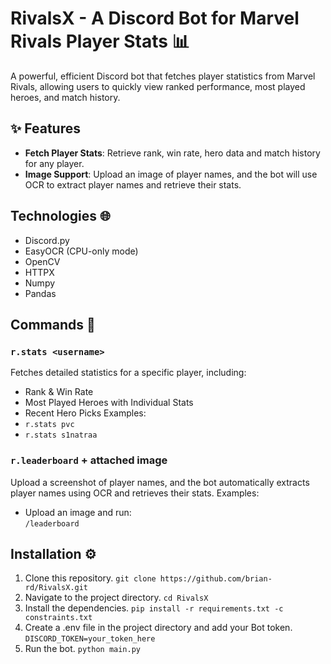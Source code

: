 # RivalsX - A Discord Bot for Marvel Rivals Player Stats 📊

A powerful, efficient Discord bot that fetches player statistics from Marvel Rivals, allowing users to quickly view ranked performance, most played heroes, and match history.

## ✨ Features
- **Fetch Player Stats**: Retrieve rank, win rate, hero data and match history for any player.
- **Image Support**: Upload an image of player names, and the bot will use OCR to extract player names and retrieve their stats.

## Technologies 🌐

- Discord.py
- EasyOCR (CPU-only mode)
- OpenCV
- HTTPX
- Numpy
- Pandas

## Commands 📜
### `r.stats <username>`
Fetches detailed statistics for a specific player, including:
- Rank & Win Rate
- Most Played Heroes with Individual Stats
- Recent Hero Picks
Examples:
- `r.stats pvc`
- `r.stats s1natraa`

### `r.leaderboard` +  attached image
Upload a screenshot of player names, and the bot automatically extracts player names using OCR and retrieves their stats.
Examples:
- Upload an image and run:  
  `/leaderboard`

## Installation ⚙️
1. Clone this repository.
```git clone https://github.com/brian-rd/RivalsX.git```
2. Navigate to the project directory.
```cd RivalsX```
3. Install the dependencies.
```pip install -r requirements.txt -c constraints.txt```
4. Create a .env file in the project directory and add your Bot token.
```DISCORD_TOKEN=your_token_here```
5. Run the bot.
```python main.py```


